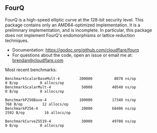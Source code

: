 FourQ
-----

FourQ is a high-speed elliptic curve at the 128-bit security level. This package
contains only an AMD64-optimized implementation. It is a preliminary
implementation, and is incomplete. In particular, this package does not
implement FourQ's endomorphisms or lattice reduction techniques.

- Documentation: https://godoc.org/github.com/cloudflare/fourq
- For questions about the code, open an issue or email me at: brendan@cloudflare.com

Most recent benchmarks:
```
BenchmarkScalarBaseMult-4   	  200000	      8070 ns/op	       0 B/op	       0 allocs/op
BenchmarkScalarMult-4       	   50000	     40540 ns/op	       0 B/op	       0 allocs/op

BenchmarkP256Base-4         	  100000	     17340 ns/op	     768 B/op	      12 allocs/op
BenchmarkP256-4             	   20000	     68406 ns/op	    2592 B/op	      16 allocs/op

BenchmarkCurve25519-4       	   30000	     49708 ns/op	       0 B/op	       0 allocs/op
```
